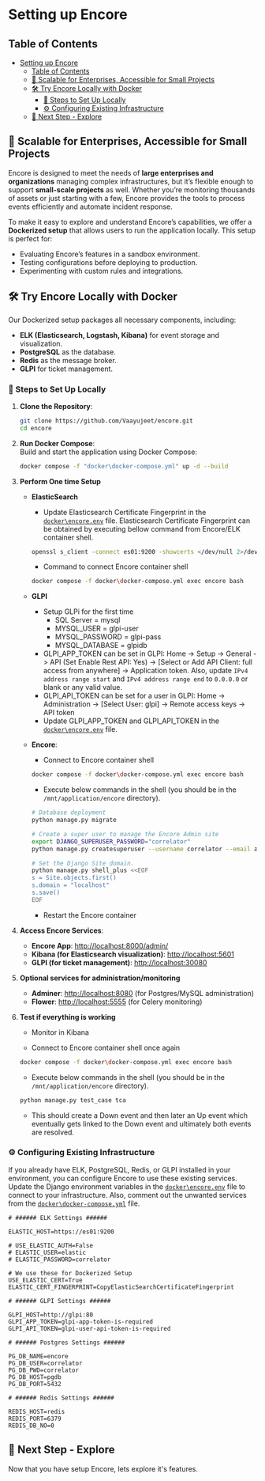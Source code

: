 # Setting up Encore

## Table of Contents

- [Setting up Encore](#setting-up-encore)
  - [Table of Contents](#table-of-contents)
  - [🌟 Scalable for Enterprises, Accessible for Small Projects](#-scalable-for-enterprises-accessible-for-small-projects)
  - [🛠️ Try Encore Locally with Docker](#️-try-encore-locally-with-docker)
    - [🐳 Steps to Set Up Locally](#-steps-to-set-up-locally)
    - [⚙️ Configuring Existing Infrastructure](#️-configuring-existing-infrastructure)
  - [🧭 Next Step - Explore](#-next-step---explore)

## 🌟 Scalable for Enterprises, Accessible for Small Projects

Encore is designed to meet the needs of **large enterprises and organizations** managing complex infrastructures, but it’s flexible enough to support **small-scale projects** as well. Whether you’re monitoring thousands of assets or just starting with a few, Encore provides the tools to process events efficiently and automate incident response.

To make it easy to explore and understand Encore’s capabilities, we offer a **Dockerized setup** that allows users to run the application locally. This setup is perfect for:

- Evaluating Encore’s features in a sandbox environment.
- Testing configurations before deploying to production.
- Experimenting with custom rules and integrations.

## 🛠️ Try Encore Locally with Docker

Our Dockerized setup packages all necessary components, including:

- **ELK (Elasticsearch, Logstash, Kibana)** for event storage and visualization.
- **PostgreSQL** as the database.
- **Redis** as the message broker.
- **GLPI** for ticket management.

### 🐳 Steps to Set Up Locally

1. **Clone the Repository**:

   ```bash
   git clone https://github.com/Vaayujeet/encore.git
   cd encore
   ```

2. **Run Docker Compose**:  
   Build and start the application using Docker Compose:

   ```bash
   docker compose -f "docker\docker-compose.yml" up -d --build
   ```

3. **Perform One time Setup**

   - **ElasticSearch**

     - Update Elasticsearch Certificate Fingerprint in the [`docker\encore.env`](../docker/encore.env) file. Elasticsearch Certificate Fingerprint can be obtained by executing bellow command from Encore/ELK container shell.

     ```bash
     openssl s_client -connect es01:9200 -showcerts </dev/null 2>/dev/null | openssl x509 -noout -fingerprint -sha256 | sed 's/.*=//'
     ```

     - Command to connect Encore container shell

     ```bash
     docker compose -f docker\docker-compose.yml exec encore bash
     ```

   - **GLPI**

     - Setup GLPi for the first time
       - SQL Server = mysql
       - MYSQL_USER = glpi-user
       - MYSQL_PASSWORD = glpi-pass
       - MYSQL_DATABASE = glpidb
     - GLPI_APP_TOKEN can be set in GLPI: Home -> Setup -> General -> API (Set Enable Rest API: Yes) -> [Select or Add API Client: full access from anywhere] -> Application token. Also, update `IPv4 address range start` and `IPv4 address range end` to `0.0.0.0` or blank or any valid value.
     - GLPI_API_TOKEN can be set for a user in GLPI: Home -> Administration -> [Select User: glpi] -> Remote access keys -> API token
     - Update GLPI_APP_TOKEN and GLPI_API_TOKEN in the [`docker\encore.env`](../docker/encore.env) file.

   - **Encore**:

     - Connect to Encore container shell

     ```bash
     docker compose -f docker\docker-compose.yml exec encore bash
     ```

     - Execute below commands in the shell (you should be in the `/mnt/application/encore` directory).

     ```bash
     # Database deployment
     python manage.py migrate

     # Create a super user to manage the Encore Admin site
     export DJANGO_SUPERUSER_PASSWORD="correlator"
     python manage.py createsuperuser --username correlator --email admin@encore.com --noinput

     # Set the Django Site domain.
     python manage.py shell_plus <<EOF
     s = Site.objects.first()
     s.domain = "localhost"
     s.save()
     EOF
     ```

     - Restart the Encore container

4. **Access Encore Services**:

   - **Encore App**: <http://localhost:8000/admin/>
   - **Kibana (for Elasticsearch visualization)**: <http://localhost:5601>
   - **GLPI (for ticket management)**: <http://localhost:30080>

5. **Optional services for administration/monitoring**

   - **Adminer**: <http://localhost:8080> (for Postgres/MySQL administration)
   - **Flower**: <http://localhost:5555> (for Celery monitoring)

6. **Test if everything is working**

   - Monitor in Kibana

   - Connect to Encore container shell once again

   ```bash
   docker compose -f docker\docker-compose.yml exec encore bash
   ```

   - Execute below commands in the shell (you should be in the `/mnt/application/encore` directory).

   ```bash
   python manage.py test_case tca
   ```

   - This should create a Down event and then later an Up event which eventually gets linked to the Down event and ultimately both events are resolved.

### ⚙️ Configuring Existing Infrastructure

If you already have ELK, PostgreSQL, Redis, or GLPI installed in your environment, you can configure Encore to use these existing services. Update the Django environment variables in the [`docker\encore.env`](../docker/encore.env) file to connect to your infrastructure. Also, comment out the unwanted services from the [`docker\docker-compose.yml`](../docker/docker-compose.yml) file.

```properties
# ###### ELK Settings ######

ELASTIC_HOST=https://es01:9200

# USE_ELASTIC_AUTH=False
# ELASTIC_USER=elastic
# ELASTIC_PASSWORD=correlator

# We use these for Dockerized Setup
USE_ELASTIC_CERT=True
ELASTIC_CERT_FINGERPRINT=CopyElasticSearchCertificateFingerprint

# ###### GLPI Settings ######

GLPI_HOST=http://glpi:80
GLPI_APP_TOKEN=glpi-app-token-is-required
GLPI_API_TOKEN=glpi-user-api-token-is-required

# ###### Postgres Settings ######

PG_DB_NAME=encore
PG_DB_USER=correlator
PG_DB_PWD=correlator
PG_DB_HOST=pgdb
PG_DB_PORT=5432

# ###### Redis Settings ######

REDIS_HOST=redis
REDIS_PORT=6379
REDIS_DB_NO=0

```

## 🧭 Next Step - Explore

Now that you have setup Encore, lets explore it's features.
